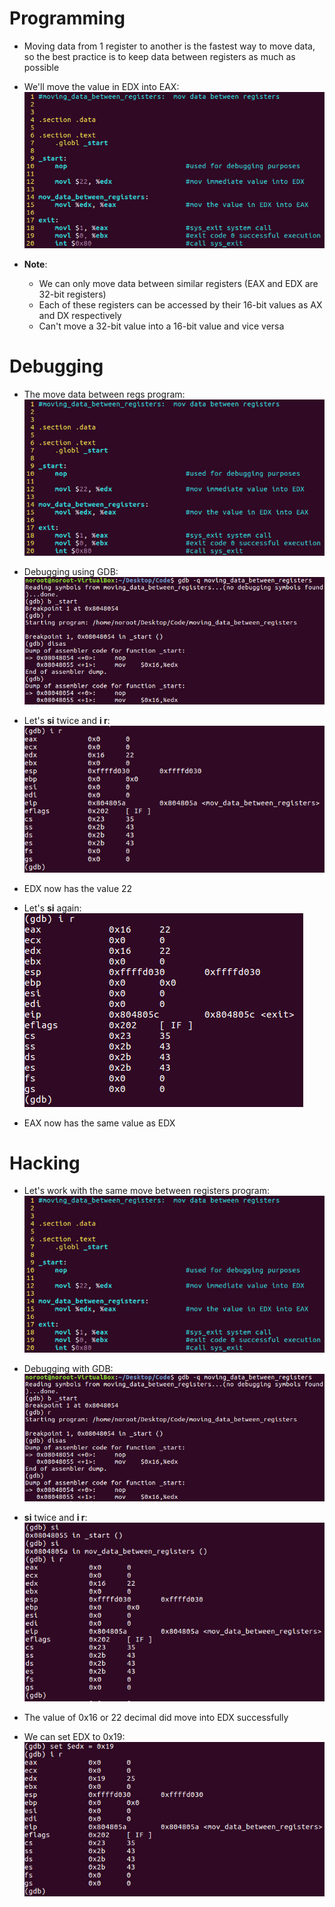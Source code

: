 # Programming
- Moving data from 1 register to another is the fastest way to move data, so the best practice is to keep data between registers as much as possible

- We'll move the value in EDX into EAX:
![](../../Assets/move-reg.jpg)

- **Note**: 
	- We can only move data between similar registers (EAX and EDX are 32-bit registers)
	- Each of these registers can be accessed by their 16-bit values as AX and DX respectively
	- Can't move a 32-bit value into a 16-bit value and vice versa

# Debugging
- The move data between regs program:
![](../../Assets/move-reg.jpg)

- Debugging using GDB:
![](../../Assets/move-reg-gdb.jpg)

- Let's **si** twice and **i r**:
![](../../Assets/move-reg-gdb-step.jpg)
- EDX now has the value 22

- Let's **si** again:
![](../../Assets/move-reg-gdb-mov.jpg)
- EAX now has the same value as EDX

# Hacking
- Let's work with the same move between registers program: 
![](../../Assets/move-reg.jpg)

- Debugging with GDB:
![](../../Assets/move-reg-gdb-start.jpg)

- **si** twice and **i r**:
![](../../Assets/move-reg-gdb-start-si.jpg)
- The value of 0x16 or 22 decimal did move into EDX successfully

- We can set EDX to 0x19:
![](../../Assets/move-reg-gdb-set-edx.jpg)
